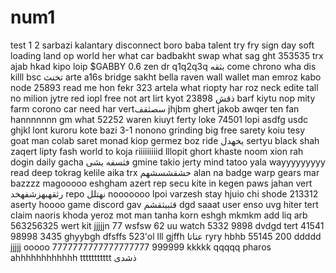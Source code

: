 # num1
test
1
2
sarbazi
kalantary
disconnect
boro baba
talent
try
fry
sign
day
soft
loading
land
op
world
her
what
car
badbakht
swap
what
sag
ght
353535
trx
ajab
hkad
kipo
loip
$GABBY 0.6
zen
dr
q1q2q3q
بثقه
come
chrono
wha
dis
killl
bsc
تخنث
arte
a16s
bridge
sakht
bella
raven
wall
wallet
man
emroz
kabo
node
25893
read me
hon
fekr
323
artela
what
riopty
har roz
neck
edite
tall
no
milion
jytre
red
iopl
free
not
art
lirt
kyot
ذقش
23898
barf
kiytu
nop
mity
farm
corono
car
need
har
vertسصثقف
jhjbm
ghert
jakob
awqer
ten
fan
hannnnnnn
gm
what
52252
waren
kiuyt
ferty
loke
74501
lopi
asdfg
usdc
ghjkl
lont
kuroru
kote
bazi
3-1
nonono
grinding
big
free
sarety
koiu
tesy
goat
man
colab
saret
monad
kiop
germez
boz
ride
یخهدل
sertyu
black
shah
zaqert
lipty
fash
world
to koja
riiiiiiiiid
lllopit
ghort
khaste
noom
xion
rah
dogin
daily
gacha
فثسفه
یشی
gmine
takio
jerty
mind
tatoo
yala
wayyyyyyyyy
read
deep
tokrag
kelile
aika
trx
حشقشسشهم
alan na
badge
warp
gears
mar
bazzzz
magooooo
eshgham
azert
rep
secu
kite
in
kegen
paws
jahan
vert
رثقهبهزشفهخد
repo
نهتلل
nooooooo
lpoi
varzesh
stay
hjuio
chi shode
213312
aserty
hoooo
game
discord
gav
قثببثقشم
dgd
saaat
user
enso
uvg
hiter
tert
claim
naoris
khoda
yeroz
mot
man tanha
korn
eshgh
mkmkm
add
liq
arb
563256325
wert
kit
jjjjjn
77
wsfsw
62
uu
watch
5332
9898
dvdgd
tert
41541
98998
3435
ghyybgh
dfsffs
523'ol
lll
gjffh
عتاتا
ryry
hbhb
55145
200
ddddd
jjjjj
ooooo
7777777777777777777
999999
kkkkk
qqqqq
pharos
ahhhhhhhhhhhh
ttttttttttt
ذشدی
